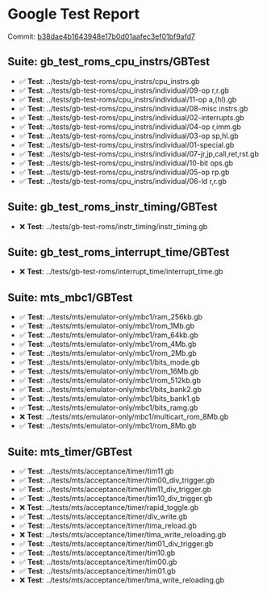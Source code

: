 # Google Test Report

Commit: [b38dae4b1643948e17b0d01aafec3ef01bf9afd7](https://github.com/flylai/gameboy/commit/b38dae4b1643948e17b0d01aafec3ef01bf9afd7)

## Suite: gb_test_roms_cpu_instrs/GBTest
- ✅ **Test**: ../tests/gb-test-roms/cpu_instrs/cpu_instrs.gb
- ✅ **Test**: ../tests/gb-test-roms/cpu_instrs/individual/09-op r,r.gb
- ✅ **Test**: ../tests/gb-test-roms/cpu_instrs/individual/11-op a,(hl).gb
- ✅ **Test**: ../tests/gb-test-roms/cpu_instrs/individual/08-misc instrs.gb
- ✅ **Test**: ../tests/gb-test-roms/cpu_instrs/individual/02-interrupts.gb
- ✅ **Test**: ../tests/gb-test-roms/cpu_instrs/individual/04-op r,imm.gb
- ✅ **Test**: ../tests/gb-test-roms/cpu_instrs/individual/03-op sp,hl.gb
- ✅ **Test**: ../tests/gb-test-roms/cpu_instrs/individual/01-special.gb
- ✅ **Test**: ../tests/gb-test-roms/cpu_instrs/individual/07-jr,jp,call,ret,rst.gb
- ✅ **Test**: ../tests/gb-test-roms/cpu_instrs/individual/10-bit ops.gb
- ✅ **Test**: ../tests/gb-test-roms/cpu_instrs/individual/05-op rp.gb
- ✅ **Test**: ../tests/gb-test-roms/cpu_instrs/individual/06-ld r,r.gb
## Suite: gb_test_roms_instr_timing/GBTest
- ❌ **Test**: ../tests/gb-test-roms/instr_timing/instr_timing.gb
## Suite: gb_test_roms_interrupt_time/GBTest
- ❌ **Test**: ../tests/gb-test-roms/interrupt_time/interrupt_time.gb
## Suite: mts_mbc1/GBTest
- ✅ **Test**: ../tests/mts/emulator-only/mbc1/ram_256kb.gb
- ✅ **Test**: ../tests/mts/emulator-only/mbc1/rom_1Mb.gb
- ✅ **Test**: ../tests/mts/emulator-only/mbc1/ram_64kb.gb
- ✅ **Test**: ../tests/mts/emulator-only/mbc1/rom_4Mb.gb
- ✅ **Test**: ../tests/mts/emulator-only/mbc1/rom_2Mb.gb
- ✅ **Test**: ../tests/mts/emulator-only/mbc1/bits_mode.gb
- ✅ **Test**: ../tests/mts/emulator-only/mbc1/rom_16Mb.gb
- ✅ **Test**: ../tests/mts/emulator-only/mbc1/rom_512kb.gb
- ✅ **Test**: ../tests/mts/emulator-only/mbc1/bits_bank2.gb
- ✅ **Test**: ../tests/mts/emulator-only/mbc1/bits_bank1.gb
- ✅ **Test**: ../tests/mts/emulator-only/mbc1/bits_ramg.gb
- ❌ **Test**: ../tests/mts/emulator-only/mbc1/multicart_rom_8Mb.gb
- ✅ **Test**: ../tests/mts/emulator-only/mbc1/rom_8Mb.gb
## Suite: mts_timer/GBTest
- ✅ **Test**: ../tests/mts/acceptance/timer/tim11.gb
- ✅ **Test**: ../tests/mts/acceptance/timer/tim00_div_trigger.gb
- ✅ **Test**: ../tests/mts/acceptance/timer/tim11_div_trigger.gb
- ✅ **Test**: ../tests/mts/acceptance/timer/tim10_div_trigger.gb
- ❌ **Test**: ../tests/mts/acceptance/timer/rapid_toggle.gb
- ✅ **Test**: ../tests/mts/acceptance/timer/div_write.gb
- ✅ **Test**: ../tests/mts/acceptance/timer/tima_reload.gb
- ❌ **Test**: ../tests/mts/acceptance/timer/tima_write_reloading.gb
- ✅ **Test**: ../tests/mts/acceptance/timer/tim01_div_trigger.gb
- ✅ **Test**: ../tests/mts/acceptance/timer/tim10.gb
- ✅ **Test**: ../tests/mts/acceptance/timer/tim00.gb
- ✅ **Test**: ../tests/mts/acceptance/timer/tim01.gb
- ❌ **Test**: ../tests/mts/acceptance/timer/tma_write_reloading.gb

